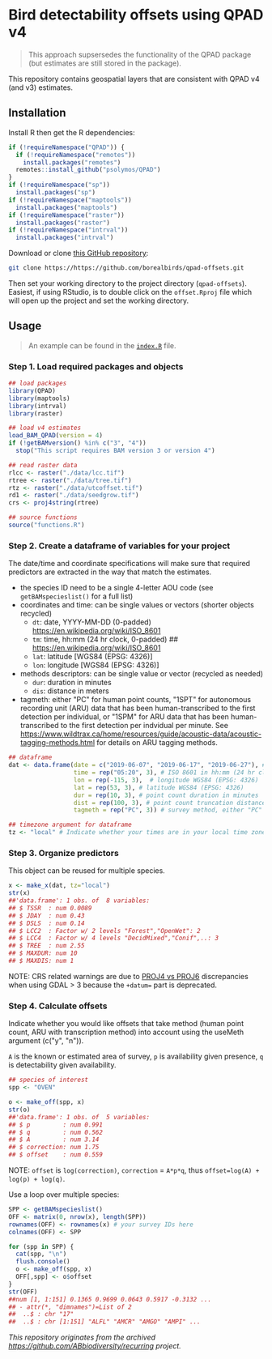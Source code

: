 # Bird detectability offsets using QPAD v4

> This approach supsersedes the functionality of the QPAD package (but estimates are still stored in the package).

This repository contains geospatial layers that are consistent with QPAD v4 (and v3) estimates.

## Installation

Install R then get the R dependencies:

```R
if (!requireNamespace("QPAD")) {
  if (!requireNamespace("remotes"))
    install.packages("remotes")
  remotes::install_github("psolymos/QPAD")
}
if (!requireNamespace("sp"))
  install.packages("sp")
if (!requireNamespace("maptools"))
  install.packages("maptools")
if (!requireNamespace("raster"))
  install.packages("raster")
if (!requireNamespace("intrval"))
  install.packages("intrval")
```

Download or clone [this GitHub repository](https://github.com/borealbirds/qpad-offsets):

```bash
git clone https://https://github.com/borealbirds/qpad-offsets.git
```

Then set your working directory to the project directory (`qpad-offsets`).
Easiest, if using RStudio, is to double click on the `offset.Rproj` file
which will open up the project and set the working directory.

## Usage

> An example can be found in the [`index.R`](index.R) file.

### Step 1. Load required packages and objects

```R
## load packages
library(QPAD)
library(maptools)
library(intrval)
library(raster)

## load v4 estimates
load_BAM_QPAD(version = 4)
if (!getBAMversion() %in% c("3", "4"))
  stop("This script requires BAM version 3 or version 4")

## read raster data
rlcc <- raster("./data/lcc.tif")
rtree <- raster("./data/tree.tif")
rtz <- raster("./data/utcoffset.tif")
rd1 <- raster("./data/seedgrow.tif")
crs <- proj4string(rtree)

## source functions
source("functions.R")
```

### Step 2. Create a dataframe of variables for your project

The date/time and coordinate specifications will make sure that required predictors are extracted in the way that match the estimates.

- the species ID need to be a single 4-letter AOU code (see `getBAMspecieslist()` for a full list)
- coordinates and time:  can be single values or vectors (shorter objects recycled)
  - `dt`: date, YYYY-MM-DD (0-padded) https://en.wikipedia.org/wiki/ISO_8601
  - `tm`: time, hh:mm (24 hr clock, 0-padded) ## https://en.wikipedia.org/wiki/ISO_8601
  - `lat`: latitude [WGS84 (EPSG: 4326)]
  - `lon`: longitude [WGS84 (EPSG: 4326)]
- methods descriptors: can be single value or vector (recycled as needed)
  - `dur`: duration in minutes
  - `dis`: distance in meters
- tagmeth: either "PC" for human point counts, "1SPT" for autonomous recording unit (ARU) data that has been human-transcribed to the first detection per individual, or "1SPM" for ARU data that has been human-transcribed to the first detection per indvidual per minute. See https://www.wildtrax.ca/home/resources/guide/acoustic-data/acoustic-tagging-methods.html for details on ARU tagging methods.

```R
## dataframe
dat <- data.frame(date = c("2019-06-07", "2019-06-17", "2019-06-27"), # ISO 8601 in YYYY-MM-DD (0-padded)
                  time = rep("05:20", 3), # ISO 8601 in hh:mm (24 hr clock, 0-padded)
                  lon = rep(-115, 3),  # longitude WGS84 (EPSG: 4326)
                  lat = rep(53, 3), # latitude WGS84 (EPSG: 4326)
                  dur = rep(10, 3), # point count duration in minutes
                  dist = rep(100, 3), # point count truncation distance in metres (Inf for unlimited)
                  tagmeth = rep("PC", 3)) # survey method, either "PC" for human point counts or "1SPT" or "1SPM" for human-transcribed ARU data

## timezone argument for dataframe
tz <- "local" # Indicate whether your times are in your local time zone or UTC: c("local", "utc")
```

### Step 3. Organize predictors

This object can be reused for multiple species.

```R
x <- make_x(dat, tz="local")
str(x)
##'data.frame':	1 obs. of  8 variables:
## $ TSSR  : num 0.0089
## $ JDAY  : num 0.43
## $ DSLS  : num 0.14
## $ LCC2  : Factor w/ 2 levels "Forest","OpenWet": 2
## $ LCC4  : Factor w/ 4 levels "DecidMixed","Conif",..: 3
## $ TREE  : num 2.55
## $ MAXDUR: num 10
## $ MAXDIS: num 1
```

NOTE: CRS related warnings are due to [PROJ4 vs PROJ6](https://stackoverflow.com/questions/63727886/proj4-to-proj6-upgrade-and-discarded-datum-warnings) discrepancies when using GDAL > 3 because the `+datum=` part is deprecated.

### Step 4. Calculate offsets

Indicate whether you would like offsets that take method (human point count, ARU with transcription method) into account using the useMeth argument (c("y", "n")).

`A` is the known or estimated area of survey, `p` is availability given presence, `q` is detectability given availability.

```R
## species of interest
spp <- "OVEN"

o <- make_off(spp, x)
str(o)
##'data.frame':	1 obs. of  5 variables:
## $ p         : num 0.991
## $ q         : num 0.562
## $ A         : num 3.14
## $ correction: num 1.75
## $ offset    : num 0.559
```

NOTE: `offset` is `log(correction)`, `correction` = `A*p*q`, thus `offset=log(A) + log(p) + log(q)`.

Use a loop over multiple species:

```R
SPP <- getBAMspecieslist()
OFF <- matrix(0, nrow(x), length(SPP))
rownames(OFF) <- rownames(x) # your survey IDs here
colnames(OFF) <- SPP

for (spp in SPP) {
  cat(spp, "\n")
  flush.console()
  o <- make_off(spp, x)
  OFF[,spp] <- o$offset
}
str(OFF)
##num [1, 1:151] 0.1365 0.9699 0.0643 0.5917 -0.3132 ...
## - attr(*, "dimnames")=List of 2
##  ..$ : chr "17"
##  ..$ : chr [1:151] "ALFL" "AMCR" "AMGO" "AMPI" ...
```

*This repository originates from the archived <https://github.com/ABbiodiversity/recurring> project.*
